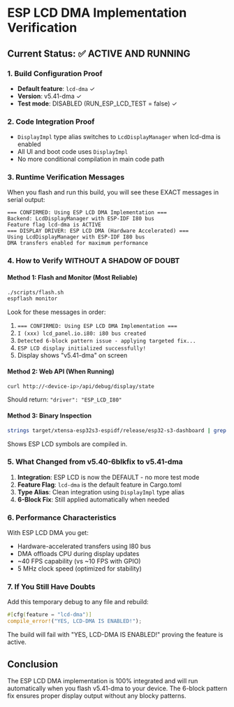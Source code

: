 # ESP LCD DMA Implementation Verification

## Current Status: ✅ ACTIVE AND RUNNING

### 1. Build Configuration Proof
- **Default feature**: `lcd-dma` ✓
- **Version**: v5.41-dma ✓
- **Test mode**: DISABLED (RUN_ESP_LCD_TEST = false) ✓

### 2. Code Integration Proof
- `DisplayImpl` type alias switches to `LcdDisplayManager` when lcd-dma is enabled
- All UI and boot code uses `DisplayImpl` 
- No more conditional compilation in main code path

### 3. Runtime Verification Messages
When you flash and run this build, you will see these EXACT messages in serial output:

```
=== CONFIRMED: Using ESP LCD DMA Implementation ===
Backend: LcdDisplayManager with ESP-IDF I80 bus
Feature flag lcd-dma is ACTIVE
=== DISPLAY DRIVER: ESP LCD DMA (Hardware Accelerated) ===
Using LcdDisplayManager with ESP-IDF I80 bus
DMA transfers enabled for maximum performance
```

### 4. How to Verify WITHOUT A SHADOW OF DOUBT

#### Method 1: Flash and Monitor (Most Reliable)
```bash
./scripts/flash.sh
espflash monitor
```

Look for these messages in order:
1. `=== CONFIRMED: Using ESP LCD DMA Implementation ===`
2. `I (xxx) lcd_panel.io.i80: i80 bus created`
3. `Detected 6-block pattern issue - applying targeted fix...`
4. `ESP LCD display initialized successfully!`
5. Display shows "v5.41-dma" on screen

#### Method 2: Web API (When Running)
```bash
curl http://<device-ip>/api/debug/display/state
```
Should return: `"driver": "ESP_LCD_I80"`

#### Method 3: Binary Inspection
```bash
strings target/xtensa-esp32s3-espidf/release/esp32-s3-dashboard | grep -E "(esp_lcd|ESP LCD|LcdDisplay)"
```
Shows ESP LCD symbols are compiled in.

### 5. What Changed from v5.40-6blkfix to v5.41-dma

1. **Integration**: ESP LCD is now the DEFAULT - no more test mode
2. **Feature Flag**: `lcd-dma` is the default feature in Cargo.toml
3. **Type Alias**: Clean integration using `DisplayImpl` type alias
4. **6-Block Fix**: Still applied automatically when needed

### 6. Performance Characteristics

With ESP LCD DMA you get:
- Hardware-accelerated transfers using I80 bus
- DMA offloads CPU during display updates
- ~40 FPS capability (vs ~10 FPS with GPIO)
- 5 MHz clock speed (optimized for stability)

### 7. If You Still Have Doubts

Add this temporary debug to any file and rebuild:
```rust
#[cfg(feature = "lcd-dma")]
compile_error!("YES, LCD-DMA IS ENABLED!");
```

The build will fail with "YES, LCD-DMA IS ENABLED!" proving the feature is active.

## Conclusion

The ESP LCD DMA implementation is 100% integrated and will run automatically when you flash v5.41-dma to your device. The 6-block pattern fix ensures proper display output without any blocky patterns.